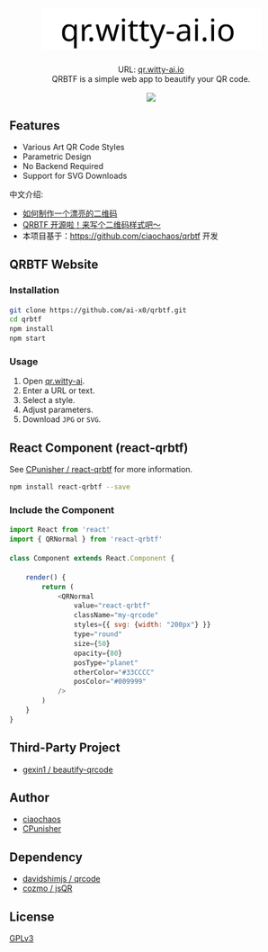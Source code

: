 <h1 align="center"><img alt="qr.witty-ai.io" src=".github/qrbtf-logo.svg" height="75"></h1>

<p align="center">
    URL: <a href="https://qr.witty-ai.io/" rel="noopener noreferrer" target="_blank">qr.witty-ai.io</a><br />
    QRBTF is a simple web app to beautify your QR code.
</p>

<p align="center">
    <img align="center" src="https://qr.witty-ai.io/static/media/img_banner_qr.60b3a7cd.png" width="300">
</p>

## Features

* Various Art QR Code Styles
* Parametric Design
* No Backend Required
* Support for SVG Downloads

中文介绍: 

* [如何制作一个漂亮的二维码](https://mp.weixin.qq.com/s/_Oy9I9FqPXhfwN9IUhf6_g)
* [QRBTF 开源啦！来写个二维码样式吧～](https://mp.weixin.qq.com/s/GFEMCWQu3e2qhTuBabnHmQ)
* 本项目基于：https://github.com/ciaochaos/qrbtf 开发

## QRBTF Website

### Installation

``` bash
git clone https://github.com/ai-x0/qrbtf.git
cd qrbtf
npm install
npm start
```

### Usage

1. Open [qr.witty-ai](https://qr.witty-ai.io/).
2. Enter a URL or text.
3. Select a style.
4. Adjust parameters.
5. Download `JPG` or `SVG`.

## React Component (react-qrbtf)

See [CPunisher / react-qrbtf](https://github.com/cpunisher/react-qrbtf) for more information.

``` bash
npm install react-qrbtf --save
```

### Include the Component

```js
import React from 'react'
import { QRNormal } from 'react-qrbtf'

class Component extends React.Component {

    render() {
        return (
            <QRNormal
                value="react-qrbtf"
                className="my-qrcode"
                styles={{ svg: {width: "200px"} }}
                type="round"
                size={50}
                opacity={80}
                posType="planet"
                otherColor="#33CCCC"
                posColor="#009999"
            />
        )
    }
}
```

## Third-Party Project

* [gexin1 / beautify-qrcode](https://github.com/gexin1/beautify-qrcode)

## Author
* [ciaochaos](https://github.com/ciaochaos)
* [CPunisher](https://github.com/CPunisher)

## Dependency

* [davidshimjs / qrcode](https://github.com/davidshimjs/qrcodejs)
* [cozmo / jsQR](https://github.com/cozmo/jsQR)

## License

[GPLv3](LICENSE)

